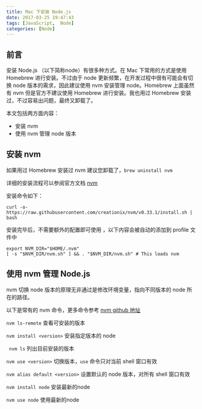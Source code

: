 ```yaml
---
title: Mac 下安装 Node.js
date: 2017-03-25 19:47:43
tags: [JavaScript,  Node]
categories: [Node]
---
```


## 前言

安装 Node.js （以下简称node）有很多种方式。在 Mac 下常用的方式是使用 Homebrew 进行安装。不过由于 node 更新频繁，在开发过程中很有可能会有切换 node 版本的需求，因此建议使用 nvm 安装管理 node。Homebrew 上面虽然有 nvm 但是官方不建议使用 Homebrew 进行安装。我也用过 Homebrew 安装过，不过容易出问题，最终又卸载了。 

本文包括两方面内容： 

*  安装 nvm
* 使用 nvm 管理 node 版本

## 安装 nvm

如果用过 Homebrew 安装过 nvm 建议您卸载了，`brew uninstall nvm`

详细的安装流程可以参阅官方文档 [nvm](https://github.com/creationix/nvm)

安装命令如下： 

```shel
curl -o- https://raw.githubusercontent.com/creationix/nvm/v0.33.1/install.sh | bash
```

安装完毕后，不需要额外的配置即可使用 ，以下内容会被自动的添加到 profile 文件中

```shell
export NVM_DIR="$HOME/.nvm"
[ -s "$NVM_DIR/nvm.sh" ] && . "$NVM_DIR/nvm.sh" # This loads nvm
```

## 使用 nvm 管理 Node.js

nvm 切换 node 版本的原理无非通过是修改环境变量，指向不同版本的 node 所在的路径。

以下是常有的 nvm 命令，更多命令参考 [nvm github 地址](https://github.com/creationix/nvm/blob/master/README.markdown)

`nvm ls-remote` 查看可安装的版本

`nvm install <version>` 安装指定版本的 node

` nvm ls`  列出目前安装的版本

`nvm use <version>` 切换版本，`use`  命令只对当前 shell 窗口有效

`nvm alias default <version>` 设置默认的 node 版本，对所有 shell 窗口有效

`nvm install node`  安装最新的node

`nvm use node`  使用最新的node

